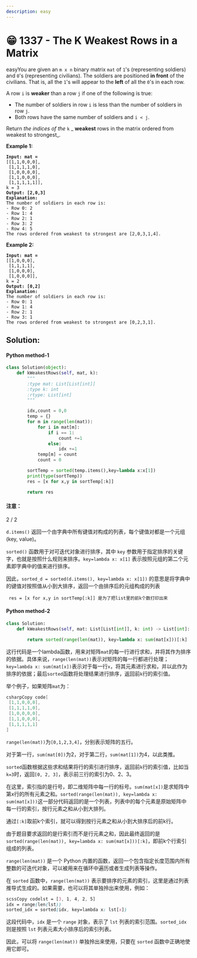 ```yaml
---
description: easy
---
```


# 😁 1337 - The K Weakest Rows in a Matrix

easyYou are given an `m x n` binary matrix `mat` of `1`'s (representing soldiers) and `0`'s (representing civilians). The soldiers are positioned **in front** of the civilians. That is, all the `1`'s will appear to the **left** of all the `0`'s in each row.

A row `i` is **weaker** than a row `j` if one of the following is true:

* The number of soldiers in row `i` is less than the number of soldiers in row `j`.
* Both rows have the same number of soldiers and `i < j`.

Return _the indices of the_ `k` _ **weakest** rows in the matrix ordered from weakest to strongest_.

&#x20;

**Example 1:**

<pre><code><strong>Input: mat = 
</strong>[[1,1,0,0,0],
 [1,1,1,1,0],
 [1,0,0,0,0],
 [1,1,0,0,0],
 [1,1,1,1,1]], 
k = 3
<strong>Output: [2,0,3]
</strong><strong>Explanation: 
</strong>The number of soldiers in each row is: 
- Row 0: 2 
- Row 1: 4 
- Row 2: 1 
- Row 3: 2 
- Row 4: 5 
The rows ordered from weakest to strongest are [2,0,3,1,4].
</code></pre>

**Example 2:**

<pre><code><strong>Input: mat = 
</strong>[[1,0,0,0],
 [1,1,1,1],
 [1,0,0,0],
 [1,0,0,0]], 
k = 2
<strong>Output: [0,2]
</strong><strong>Explanation: 
</strong>The number of soldiers in each row is: 
- Row 0: 1 
- Row 1: 4 
- Row 2: 1 
- Row 3: 1 
The rows ordered from weakest to strongest are [0,2,3,1].
</code></pre>

## Solution:

#### Python method-1

```python
class Solution(object):
    def kWeakestRows(self, mat, k):
        """
        :type mat: List[List[int]]
        :type k: int
        :rtype: List[int]
        """

        idx,count = 0,0
        temp = {}
        for m in range(len(mat)): 
            for i in mat[m]:
                if i == 1:
                    count +=1
                else:
                    idx +=1     
            temp[m] = count
            count = 0

        sortTemp = sorted(temp.items(),key=lambda x:x[1])
        print(type(sortTemp))
        res = [x for x,y in sortTemp[:k]]

        return res
```

#### 注意：

2 / 2

`d.items()` 返回一个由字典中所有键值对构成的列表，每个键值对都是一个元组 (key, value)。

`sorted()` 函数用于对可迭代对象进行排序，其中 `key` 参数用于指定排序的关键字，也就是按照什么规则来排序。`key=lambda x: x[1]` 表示按照元组的第二个元素即字典中的值来进行排序。

因此，`sorted_d = sorted(d.items(), key=lambda x: x[1])` 的意思是将字典中的键值对按照值从小到大排序，返回一个由排序后的元组构成的列表

```
 res = [x for x,y in sortTemp[:k]] 是为了把list里的前k个数打印出来
```

####

#### Python method-2

```python
class Solution:
    def kWeakestRows(self, mat: List[List[int]], k: int) -> List[int]:

        return sorted(range(len(mat)), key=lambda x: sum(mat[x]))[:k]
```

这行代码是一个lambda函数，用来对矩阵`mat`的每一行进行求和，并将其作为排序的依据。具体来说，`range(len(mat))`表示对矩阵的每一行都进行处理；`key=lambda x: sum(mat[x])`表示对于每一行`x`，将其元素进行求和，并以此作为排序的依据；最后`sorted`函数将处理结果进行排序，返回前`k`行的索引值。

举个例子，如果矩阵`mat`为：

```csharp
csharpCopy code[
 [1,1,0,0,0],
 [1,1,1,1,0],
 [1,0,0,0,0],
 [1,1,0,0,0],
 [1,1,1,1,1]
]
```

`range(len(mat))`为`[0,1,2,3,4]`，分别表示矩阵的五行。

对于第一行，`sum(mat[0])`为2，对于第二行，`sum(mat[1])`为4，以此类推。

`sorted`函数根据这些求和结果将行的索引进行排序，返回前`k`行的索引值，比如当`k=3`时，返回`[0, 2, 3]`，表示前三行的索引为0、2、3。

在这里，索引指的是行号，即二维矩阵中每一行的标号。`sum(mat[x])`是求矩阵中第x行的所有元素之和。`sorted(range(len(mat)), key=lambda x: sum(mat[x]))`这一部分代码返回的是一个列表，列表中的每个元素是原始矩阵中每一行的索引，按行元素之和从小到大排列。

通过`[:k]`取前k个索引，就可以得到按行元素之和从小到大排序后的前k行。

由于题目要求返回的是行索引而不是行元素之和，因此最终返回的是`sorted(range(len(mat)), key=lambda x: sum(mat[x]))[:k]`，即前k个行索引组成的列表。



`range(len(mat))` 是一个 Python 内置的函数，返回一个包含指定长度范围内所有整数的可迭代对象，可以被用来在循环中遍历或者生成列表等操作。

在 `sorted` 函数中，`range(len(mat))` 表示要排序的元素的索引，这里是通过列表推导式生成的。如果需要，也可以将其单独拎出来使用，例如：

```scss
scssCopy codelst = [3, 1, 4, 2, 5]
idx = range(len(lst))
sorted_idx = sorted(idx, key=lambda x: lst[x])
```

这段代码中，`idx` 是一个 `range` 对象，表示了 `lst` 列表的索引范围。`sorted_idx` 则是按照 `lst` 列表元素大小排序后的索引列表。

因此，可以将 `range(len(mat))` 单独拎出来使用，只要在 `sorted` 函数中正确地使用它即可。



